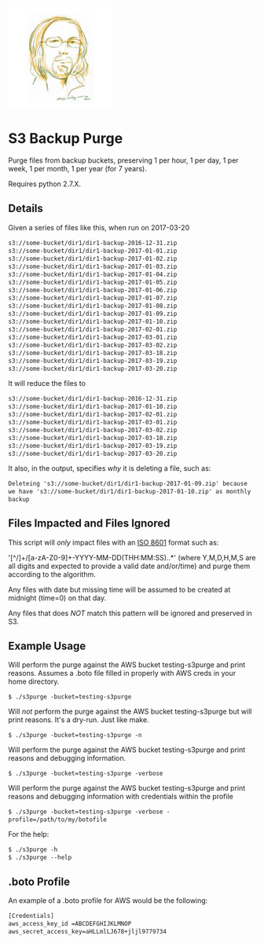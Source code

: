 ![alt text](https://github.com/AlignedSoftware/S3BackupPurge/blob/master/images/alignedsoftware.jpg "AlignedSoftware Inc. © 2017")
# S3 Backup Purge 

Purge files from backup buckets, preserving 1 per hour, 1 per day, 1
per week, 1 per month, 1 per year (for 7 years).

Requires python 2.7.X.

## Details

Given a series of files like this, when run on 2017-03-20
```
s3://some-bucket/dir1/dir1-backup-2016-12-31.zip
s3://some-bucket/dir1/dir1-backup-2017-01-01.zip
s3://some-bucket/dir1/dir1-backup-2017-01-02.zip
s3://some-bucket/dir1/dir1-backup-2017-01-03.zip
s3://some-bucket/dir1/dir1-backup-2017-01-04.zip
s3://some-bucket/dir1/dir1-backup-2017-01-05.zip
s3://some-bucket/dir1/dir1-backup-2017-01-06.zip
s3://some-bucket/dir1/dir1-backup-2017-01-07.zip
s3://some-bucket/dir1/dir1-backup-2017-01-08.zip
s3://some-bucket/dir1/dir1-backup-2017-01-09.zip
s3://some-bucket/dir1/dir1-backup-2017-01-10.zip
s3://some-bucket/dir1/dir1-backup-2017-02-01.zip
s3://some-bucket/dir1/dir1-backup-2017-03-01.zip
s3://some-bucket/dir1/dir1-backup-2017-03-02.zip
s3://some-bucket/dir1/dir1-backup-2017-03-18.zip
s3://some-bucket/dir1/dir1-backup-2017-03-19.zip
s3://some-bucket/dir1/dir1-backup-2017-03-20.zip
```

It will reduce the files to 
```
s3://some-bucket/dir1/dir1-backup-2016-12-31.zip
s3://some-bucket/dir1/dir1-backup-2017-01-10.zip
s3://some-bucket/dir1/dir1-backup-2017-02-01.zip
s3://some-bucket/dir1/dir1-backup-2017-03-01.zip
s3://some-bucket/dir1/dir1-backup-2017-03-02.zip
s3://some-bucket/dir1/dir1-backup-2017-03-18.zip
s3://some-bucket/dir1/dir1-backup-2017-03-19.zip
s3://some-bucket/dir1/dir1-backup-2017-03-20.zip
```

It also, in the output, specifies *why* it is deleting a file, such as:

```
Deleteing 's3://some-bucket/dir1/dir1-backup-2017-01-09.zip' because we have 's3://some-bucket/dir1/dir1-backup-2017-01-10.zip' as monthly backup
```

## Files Impacted and Files Ignored

This script will *only* impact files with an [ISO 8601](https://www.w3.org/TR/NOTE-datetime)
format such as:

'[^/]+/[a-zA-Z0-9]+-YYYY-MM-DD(THH:MM:SS)\..*' (where Y,M,D,H,M,S are
all digits and expected to provide a valid date and/or/time) and purge
them according to the algorithm.  

Any files with date but missing time will be assumed to be created at
midnight (time=0) on that day.

Any files that does *NOT* match this pattern will be ignored and
preserved in S3.


## Example Usage

Will perform the purge against the AWS bucket testing-s3purge and print reasons.
Assumes a .boto file filled in properly with AWS creds in your home directory.
```shell
$ ./s3purge -bucket=testing-s3purge
```

Will *not* perform the purge against the AWS bucket testing-s3purge but will print reasons.
It's a dry-run. Just like make.
```shell
$ ./s3purge -bucket=testing-s3purge -n
```

Will perform the purge against the AWS bucket testing-s3purge and print reasons and debugging information.
```shell
$ ./s3purge -bucket=testing-s3purge -verbose
```

Will perform the purge against the AWS bucket testing-s3purge and print reasons and debugging information
with credentials within the profile 
```shell
$ ./s3purge -bucket=testing-s3purge -verbose -profile=/path/to/my/botofile
```

For the help:
```shell
$ ./s3purge -h
$ ./s3purge --help
```

## .boto Profile

An example of a .boto profile for AWS would be the following:

```
[Credentials]
aws_access_key_id =ABCDEFGHIJKLMNOP
aws_secret_access_key=aHLLmlLJ678+jljl9779734

```
